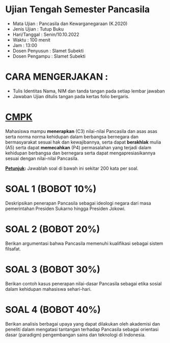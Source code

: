 # Ujian Tengah Semester Pancasila

- Mata Ujian : Pancasila dan Kewarganegaraan (K.2020)
- Jenis Ujian : Tutup Buku
- Hari/Tanggal : Senin/10.10.2022
- Waktu : 100 menit
- Jam : 13:00
- Dosen Penyusun : Slamet Subekti
- Dosen Pengampu : Slamet Subekti

# CARA MENGERJAKAN :

- Tulis Identitas Nama, NIM dan tanda tangan pada setiap lembar jawaban
- Jawaban Ujian ditulis tangan pada kertas folio bergaris.

# <u>CMPK</u>

Mahasiswa mampu **menerapkan** (C3) nilai-nilai Pancasila dan asas asas serta norma norma kehidupan dalam berbangsa bernegara dan bermasyarakat sesuai hak dan kewajibannya, serta dapat **berakhlak** mulia (A5) serta dapat **memecahkan** (P4) permasalahan yang terjadi dalam kehidupan berbangsa dan bernegara serta dapat mengapresiasikannya sesuai dengan nilai-nilai Pancasila.

**<u>Petunjuk</u>:** Jawablah soal di bawah ini sekitar 200 kata per soal.

# SOAL 1 (BOBOT 10%)

Deskripsikan penerapan Pancasila sebagai ideologi negara dari masa pemerintahan Presiden Sukarno hingga Presiden Jokowi.

# SOAL 2 (BOBOT 20%)

Berikan argumentasi bahwa Pancasila memenuhi kualifikasi sebagai sistem filsafat.

# SOAL 3 (BOBOT 30%)

Berikan contoh kasus penerapan nilai-dasar Pancasila sebagai etika sosial dalam kehidupan mahasiswa sehari-hari.

# SOAL 4 (BOBOT 40%)

Berikan analisis berbagai upaya yang dapat dilakukan oleh akademisi dan peneliti dalam mengatasi tantangan terhadap Pancasila sebagai orientasi dasar (paradigm) pengembangan sains dan teknologi di Indonesia.
